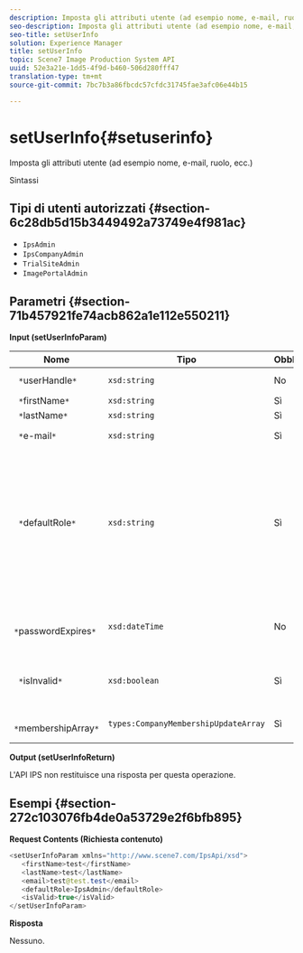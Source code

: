 ```yaml
---
description: Imposta gli attributi utente (ad esempio nome, e-mail, ruolo, ecc.)
seo-description: Imposta gli attributi utente (ad esempio nome, e-mail, ruolo, ecc.)
seo-title: setUserInfo
solution: Experience Manager
title: setUserInfo
topic: Scene7 Image Production System API
uuid: 52e3a21e-1dd5-4f9d-b460-506d280fff47
translation-type: tm+mt
source-git-commit: 7bc7b3a86fbcdc57cfdc31745fae3afc06e44b15

---
```



# setUserInfo{#setuserinfo}

Imposta gli attributi utente (ad esempio nome, e-mail, ruolo, ecc.)

Sintassi

## Tipi di utenti autorizzati {#section-6c28db5d15b3449492a73749e4f981ac}

* `IpsAdmin`
* `IpsCompanyAdmin`
* `TrialSiteAdmin`
* `ImagePortalAdmin`

## Parametri {#section-71b457921fe74acb862a1e112e550211}

**Input (setUserInfoParam)**

| Nome | Tipo | Obbligatorio | Descrizione |
|---|---|---|---|
| ` *`userHandle`*` | `xsd:string` | No | handle utente. |
| ` *`firstName`*` | `xsd:string` | Sì | Nome. |
| ` *`lastName`*` | `xsd:string` | Sì | Cognome. |
| ` *`e-mail`*` | `xsd:string` | Sì | E-mail utente. |
| ` *`defaultRole`*` | `xsd:string` | Sì | Imposta il ruolo per un utente in ogni società a cui appartiene. Tuttavia, il `IpsAdmin` ruolo ha la priorità sulle altre impostazioni per società. |
| ` *`passwordExpires`*` | `xsd:dateTime` | No | Data di scadenza della password del set. |
| ` *`isInvalid`*` | `xsd:boolean` | Sì | Determina se l&#39;utente è un utente IPS valido. |
| ` *`membershipArray`*` | `types:CompanyMembershipUpdateArray` | Sì | Un array di handle della società. |

**Output (setUserInfoReturn)**

L&#39;API IPS non restituisce una risposta per questa operazione.

## Esempi {#section-272c103076fb4de0a53729e2f6bfb895}

**Request Contents (Richiesta contenuto)**

```java
<setUserInfoParam xmlns="http://www.scene7.com/IpsApi/xsd">
   <firstName>test</firstName>
   <lastName>test</lastName>
   <email>test@test.test</email>
   <defaultRole>IpsAdmin</defaultRole>
   <isValid>true</isValid>
</setUserInfoParam>
```

**Risposta**

Nessuno.
